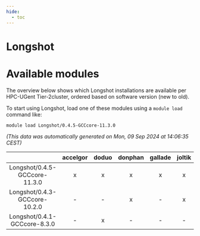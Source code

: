 ```yaml
---
hide:
  - toc
---
```


Longshot
========

# Available modules


The overview below shows which Longshot installations are available per HPC-UGent Tier-2cluster, ordered based on software version (new to old).

To start using Longshot, load one of these modules using a `module load` command like:

```shell
module load Longshot/0.4.5-GCCcore-11.3.0
```

*(This data was automatically generated on Mon, 09 Sep 2024 at 14:06:35 CEST)*  

| |accelgor|doduo|donphan|gallade|joltik|shinx|skitty|
| :---: | :---: | :---: | :---: | :---: | :---: | :---: | :---: |
|Longshot/0.4.5-GCCcore-11.3.0|x|x|x|x|x|-|x|
|Longshot/0.4.3-GCCcore-10.2.0|-|-|x|-|x|-|-|
|Longshot/0.4.1-GCCcore-8.3.0|-|x|-|-|-|-|-|

